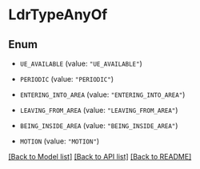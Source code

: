 # LdrTypeAnyOf

## Enum


* `UE_AVAILABLE` (value: `"UE_AVAILABLE"`)

* `PERIODIC` (value: `"PERIODIC"`)

* `ENTERING_INTO_AREA` (value: `"ENTERING_INTO_AREA"`)

* `LEAVING_FROM_AREA` (value: `"LEAVING_FROM_AREA"`)

* `BEING_INSIDE_AREA` (value: `"BEING_INSIDE_AREA"`)

* `MOTION` (value: `"MOTION"`)


[[Back to Model list]](../README.md#documentation-for-models) [[Back to API list]](../README.md#documentation-for-api-endpoints) [[Back to README]](../README.md)


